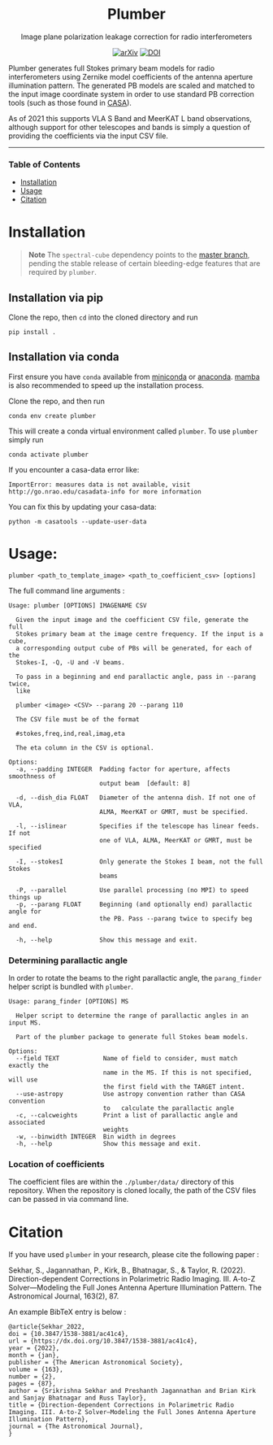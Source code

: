 <div align="center">
  
  # Plumber

  Image plane polarization leakage correction for radio interferometers
  
  [![arXiv](https://img.shields.io/badge/arXiv-2107.10009-b31b1b.svg)](https://arxiv.org/abs/2107.10009)
  [![DOI](https://zenodo.org/badge/DOI/10.5281/zenodo.5484098.svg)](https://doi.org/10.5281/zenodo.5484098)

  
</div>
  

Plumber generates full Stokes primary beam models for radio interferometers using Zernike model coefficients of the antenna aperture illumination pattern. The generated PB models are scaled and matched to the input image coordinate system in order to use standard PB correction tools (such as those found in [CASA](https://casadocs.readthedocs.io/en/stable/)).

As of 2021 this supports VLA S Band and MeerKAT L band observations, although support for other telescopes and bands is simply a question of providing the coefficients via the input CSV file.

---

### Table of Contents
- [Installation](#installation)
- [Usage](#usage)
- [Citation](#citation)



# Installation

> **Note**
> The `spectral-cube` dependency points to the [master branch](https://github.com/radio-astro-tools/spectral-cube.git), pending the stable release of certain bleeding-edge features that are required by `plumber`.

## Installation via pip

Clone the repo, then `cd` into the cloned directory and run

```pip install .```

## Installation via conda
First ensure you have `conda` available from [miniconda](https://docs.conda.io/en/latest/miniconda.html) or [anaconda](https://docs.anaconda.com/anaconda/index.html). [mamba](https://github.com/mamba-org/mamba) is also recommended to speed up the installation process. 

Clone the repo, and then run 

```conda env create plumber```

This will create a conda virtual environment called `plumber`. To use `plumber` simply run

```conda activate plumber```

If you encounter a casa-data error like:

```ImportError: measures data is not available, visit http://go.nrao.edu/casadata-info for more information```

You can fix this by updating your casa-data:

```python -m casatools --update-user-data```

# Usage:

```plumber <path_to_template_image> <path_to_coefficient_csv> [options]```


The full command line arguments :

```
Usage: plumber [OPTIONS] IMAGENAME CSV

  Given the input image and the coefficient CSV file, generate the full
  Stokes primary beam at the image centre frequency. If the input is a cube,
  a corresponding output cube of PBs will be generated, for each of the
  Stokes-I, -Q, -U and -V beams.

  To pass in a beginning and end parallactic angle, pass in --parang twice,
  like

  plumber <image> <CSV> --parang 20 --parang 110

  The CSV file must be of the format

  #stokes,freq,ind,real,imag,eta

  The eta column in the CSV is optional.

Options:
  -a, --padding INTEGER  Padding factor for aperture, affects smoothness of
                         output beam  [default: 8]

  -d, --dish_dia FLOAT   Diameter of the antenna dish. If not one of VLA,
                         ALMA, MeerKAT or GMRT, must be specified.

  -l, --islinear         Specifies if the telescope has linear feeds. If not
                         one of VLA, ALMA, MeerKAT or GMRT, must be specified

  -I, --stokesI          Only generate the Stokes I beam, not the full Stokes
                         beams

  -P, --parallel         Use parallel processing (no MPI) to speed things up
  -p, --parang FLOAT     Beginning (and optionally end) parallactic angle for
                         the PB. Pass --parang twice to specify beg and end.

  -h, --help             Show this message and exit.
```


### Determining parallactic angle

In order to rotate the beams to the right parallactic angle, the
`parang_finder` helper script is bundled with `plumber`. 

```
Usage: parang_finder [OPTIONS] MS

  Helper script to determine the range of parallactic angles in an input MS.

  Part of the plumber package to generate full Stokes beam models.

Options:
  --field TEXT            Name of field to consider, must match exactly the
                          name in the MS. If this is not specified, will use
                          the first field with the TARGET intent.
  --use-astropy           Use astropy convention rather than CASA convention
                          to   calculate the parallactic angle
  -c, --calcweights       Print a list of parallactic angle and associated
                          weights
  -w, --binwidth INTEGER  Bin width in degrees
  -h, --help              Show this message and exit.
```

### Location of coefficients

The coefficient files are within the `./plumber/data/` directory of this
repository. When the repository is cloned locally, the path of the CSV files can be passed
in via command line.


# Citation

If you have used `plumber` in your research, please cite the following paper : 

Sekhar, S., Jagannathan, P., Kirk, B., Bhatnagar, S., & Taylor, R. (2022). Direction-dependent Corrections in Polarimetric Radio Imaging. III. A-to-Z Solver—Modeling the Full Jones Antenna Aperture Illumination Pattern. The Astronomical Journal, 163(2), 87.

An example BibTeX entry is below : 
```
@article{Sekhar_2022,
doi = {10.3847/1538-3881/ac41c4},
url = {https://dx.doi.org/10.3847/1538-3881/ac41c4},
year = {2022},
month = {jan},
publisher = {The American Astronomical Society},
volume = {163},
number = {2},
pages = {87},
author = {Srikrishna Sekhar and Preshanth Jagannathan and Brian Kirk and Sanjay Bhatnagar and Russ Taylor},
title = {Direction-dependent Corrections in Polarimetric Radio Imaging. III. A-to-Z Solver—Modeling the Full Jones Antenna Aperture Illumination Pattern},
journal = {The Astronomical Journal},
}
```
